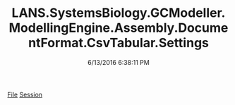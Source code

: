 ﻿---
title: LANS.SystemsBiology.GCModeller.ModellingEngine.Assembly.DocumentFormat.CsvTabular.Settings
date: 6/13/2016 6:38:11 PM
---

[File](T-LANS.SystemsBiology.GCModeller.ModellingEngine.Assembly.DocumentFormat.CsvTabular.Settings.File.html)
[Session](T-LANS.SystemsBiology.GCModeller.ModellingEngine.Assembly.DocumentFormat.CsvTabular.Settings.Session.html)
